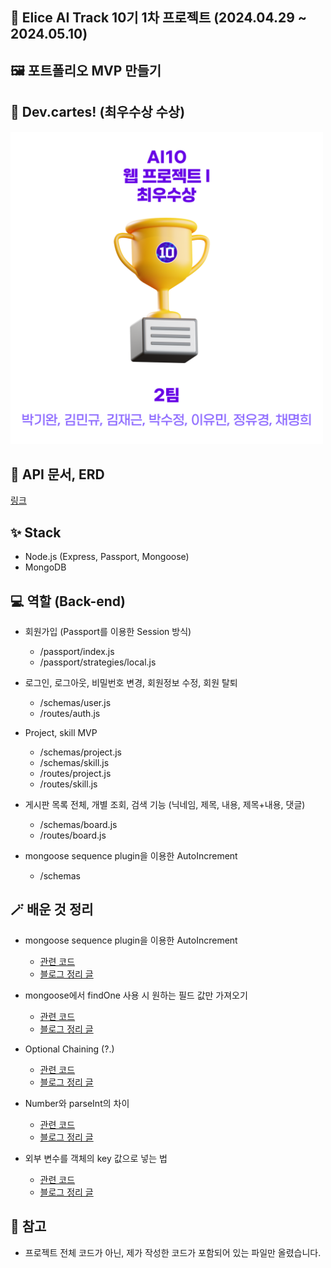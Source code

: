 ## 📄 Elice AI Track 10기 1차 프로젝트 (2024.04.29 ~ 2024.05.10)

## 🖼️ 포트폴리오 MVP 만들기

## 🥰 Dev.cartes! (최우수상 수상)

<img src="https://raw.githubusercontent.com/lapras23/Elice_AI10_1st_project_devcartes/main/uploads/240522%20awards.png" alt="award" width="500"/>

## 📝 API 문서, ERD

<a href="https://docs.google.com/spreadsheets/d/1xZFiT2gpMSSY5c2hOz8VhJL_gC7Prh9ZJ5Q6wfp4Itk/edit?usp=sharing" target="_blank">링크</a>

## ✨ Stack

- Node.js (Express, Passport, Mongoose)
- MongoDB

## 💻 역할 (Back-end)

- 회원가입 (Passport를 이용한 Session 방식)
  - /passport/index.js
  - /passport/strategies/local.js

- 로그인, 로그아웃, 비밀번호 변경, 회원정보 수정, 회원 탈퇴
  - /schemas/user.js
  - /routes/auth.js

- Project, skill MVP
  - /schemas/project.js
  - /schemas/skill.js
  - /routes/project.js
  - /routes/skill.js

- 게시판 목록 전체, 개별 조회, 검색 기능 (닉네임, 제목, 내용, 제목+내용, 댓글)
  - /schemas/board.js
  - /routes/board.js

- mongoose sequence plugin을 이용한 AutoIncrement
  - /schemas

## 🪄 배운 것 정리

- mongoose sequence plugin을 이용한 AutoIncrement
  - [관련 코드](https://github.com/lapras23/Elice_AI10_1st_project_devcartes/blob/main/models/schemas/comment.js)
  - [블로그 정리 글](https://lapras23.tistory.com/2)
  
- mongoose에서 findOne 사용 시 원하는 필드 값만 가져오기
  - [관련 코드](https://github.com/lapras23/Elice_AI10_1st_project_devcartes/blob/main/routes/auth.js#L194-L198)
  - [블로그 정리 글](https://lapras23.tistory.com/3)

- Optional Chaining (?.)
  - [관련 코드](https://github.com/lapras23/Elice_AI10_1st_project_devcartes/blob/main/routes/auth.js#L194-L198)
  - [블로그 정리 글](https://lapras23.tistory.com/4)

- Number와 parseInt의 차이
  - [관련 코드](https://github.com/lapras23/Elice_AI10_1st_project_devcartes/blob/main/routes/board.js#L374-L378)
  - [블로그 정리 글](https://lapras23.tistory.com/5)

- 외부 변수를 객체의 key 값으로 넣는 법
  - [관련 코드](https://github.com/lapras23/Elice_AI10_1st_project_devcartes/blob/main/routes/board.js#L321-L346)
  - [블로그 정리 글](https://lapras23.tistory.com/6)

## 🐤 참고

- 프로젝트 전체 코드가 아닌, 제가 작성한 코드가 포함되어 있는 파일만 올렸습니다.
